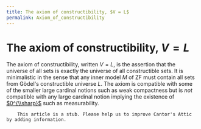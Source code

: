 ```yaml
---
title: The axiom of constructibility, $V = L$
permalink: Axiom_of_constructibility
---
```

# The axiom of constructibility, $V = L$











  
The axiom of constructibility, written $V=L$, is the assertion that the
universe of all sets is exactly the universe of all constructible sets.
It is minimalistic in the sense that any inner model $M$ of ZF must
contain all sets from Gödel's constructible universe $L$. The axiom is
compatible with some of the smaller large cardinal notions such as weak
compactness but is *not* compatible with any large cardinal notion
implying the existence of
[$0^{\\sharp}$](Zero_sharp "Zero sharp")
such as measurability.

  

        This article is a stub. Please help us to improve Cantor's Attic by adding information.


